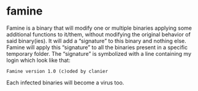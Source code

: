 # famine

Famine is a binary that will modify one or multiple binaries applying some additional functions to it/them, without modifying the original behavior of said binary(ies). It will add a “signature” to this binary and nothing else. Famine will apply this “signature” to all the binaries present in a specific temporary folder. The “signature” is symbolized with a line containing my login which look like that:

`Famine version 1.0 (c)oded by clanier`

Each infected binaries will become a virus too.
